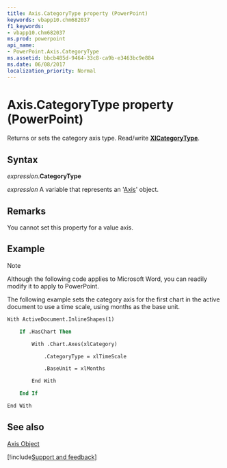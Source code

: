 ```yaml
---
title: Axis.CategoryType property (PowerPoint)
keywords: vbapp10.chm682037
f1_keywords:
- vbapp10.chm682037
ms.prod: powerpoint
api_name:
- PowerPoint.Axis.CategoryType
ms.assetid: bbcb485d-9464-33c8-ca9b-e3463bc9e884
ms.date: 06/08/2017
localization_priority: Normal
---
```



# Axis.CategoryType property (PowerPoint)

Returns or sets the category axis type. Read/write  **[XlCategoryType](PowerPoint.XlCategoryType.md)**.


## Syntax

_expression_.**CategoryType**

_expression_ A variable that represents an '[Axis](PowerPoint.Axis.md)' object.


## Remarks

You cannot set this property for a value axis.


## Example




> [!NOTE] 
> Although the following code applies to Microsoft Word, you can readily modify it to apply to PowerPoint.

The following example sets the category axis for the first chart in the active document to use a time scale, using months as the base unit.




```vb
With ActiveDocument.InlineShapes(1)

    If .HasChart Then

        With .Chart.Axes(xlCategory)

            .CategoryType = xlTimeScale

            .BaseUnit = xlMonths

        End With

    End If

End With
```


## See also


[Axis Object](PowerPoint.Axis.md)

[!include[Support and feedback](~/includes/feedback-boilerplate.md)]